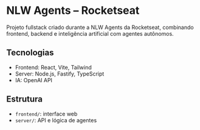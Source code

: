 # NLW Agents – Rocketseat

Projeto fullstack criado durante a NLW Agents da Rocketseat, combinando frontend, backend e inteligência artificial com agentes autônomos.

## Tecnologias
- Frontend: React, Vite, Tailwind
- Server: Node.js, Fastify, TypeScript
- IA: OpenAI API

## Estrutura
- `frontend/`: interface web
- `server/`: API e lógica de agentes
